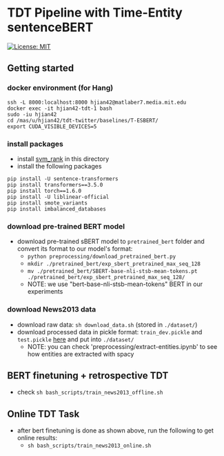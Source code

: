 # TDT Pipeline with Time-Entity sentenceBERT

[![License: MIT](https://img.shields.io/badge/License-MIT-yellow.svg)](https://opensource.org/licenses/MIT)

## Getting started

### docker environment (for Hang)

```enter my docker environment
ssh -L 8000:localhost:8000 hjian42@matlaber7.media.mit.edu
docker exec -it hjian42-tdt-1 bash
sudo -iu hjian42
cd /mas/u/hjian42/tdt-twitter/baselines/T-ESBERT/
export CUDA_VISIBLE_DEVICES=5
```

### install packages 

- install [svm_rank](https://www.cs.cornell.edu/people/tj/svm_light/svm_rank.html) in this directory
- install the following packages

```The following versions are important
pip install -U sentence-transformers
pip install transformers==3.5.0
pip install torch==1.6.0
pip install -U liblinear-official
pip install smote_variants
pip install imbalanced_databases
```

### download pre-trained BERT model

- download pre-trained sBERT model to `pretrained_bert` folder and convert its format to our model's format: 
    - `python preprocessing/download_pretrained_bert.py`
    - `mkdir ./pretrained_bert/exp_sbert_pretrained_max_seq_128`
    - `mv ./pretrained_bert/SBERT-base-nli-stsb-mean-tokens.pt ./pretrained_bert/exp_sbert_pretrained_max_seq_128/`
    - NOTE: we use "bert-base-nli-stsb-mean-tokens" BERT in our experiments

### download News2013 data

- download raw data: `sh download_data.sh` (stored in `./dataset/`)
- download processed data in pickle format: `train_dev.pickle` and `test.pickle` [here](https://drive.google.com/drive/u/1/folders/1JCm2S9euC2AhyP9_IFcnMmUZN3tGG9nF) and put into `./dataset/`
    - NOTE: you can check 'preprocessing/extract-entities.ipynb' to see how entities are extracted with spacy


## BERT finetuning + retrospective TDT 

- check `sh bash_scripts/train_news2013_offline.sh`


## Online TDT Task 

- after bert finetuning is done as shown above, run the following to get online results:
    - `sh bash_scripts/train_news2013_online.sh`

